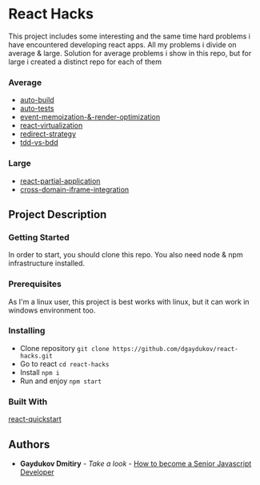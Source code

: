 # React Hacks

This project includes some interesting and the same time hard problems i have encountered developing react apps.
All my problems i divide on average & large. Solution for average problems i show in this repo, but for large i created a distinct repo for each of them

### Average

* [auto-build](https://github.com/dgaydukov/react-hacks/blob/master/md/auto-build.md)
* [auto-tests](https://github.com/dgaydukov/react-hacks/blob/master/md/auto-test.md)
* [event-memoization-&-render-optimization](https://github.com/dgaydukov/react-hacks/blob/master/md/event-memoization-&-render-optimization.md)
* [react-virtualization](https://github.com/dgaydukov/react-hacks/blob/master/md/react-virtualization.md)
* [redirect-strategy](https://github.com/dgaydukov/react-hacks/blob/master/md/redirect-strategy.md)
* [tdd-vs-bdd](https://github.com/dgaydukov/react-hacks/blob/master/md/tdd-vs-bdd.md)

### Large

* [react-partial-application](https://github.com/dgaydukov/react-partial-application)
* [cross-domain-iframe-integration](https://github.com/dgaydukov/cross-domain-iframe-integration)


## Project Description

### Getting Started

In order to start, you should clone this repo. You also need node & npm infrastructure installed.

### Prerequisites

As I'm a linux user, this project is best works with linux, but it can work in windows environment too.

### Installing

* Clone repository ```git clone https://github.com/dgaydukov/react-hacks.git```
* Go to react ```cd react-hacks```
* Install ```npm i```
* Run and enjoy ```npm start```


### Built With

[react-quickstart](https://github.com/dgaydukov/react-quickstart)

## Authors

* **Gaydukov Dmitiry** - *Take a look* - [How to become a Senior Javascript Developer](https://github.com/dgaydukov/how-to-become-a-senior-js-developer)